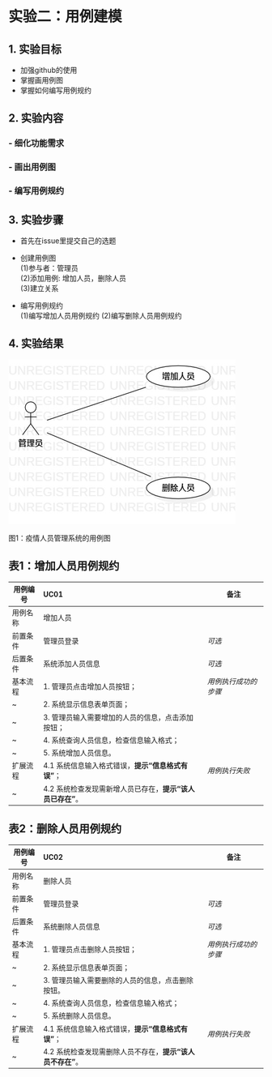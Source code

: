 # 实验二：用例建模

## 1. 实验目标

- 加强github的使用   
- 掌握画用例图
- 掌握如何编写用例规约

## 2. 实验内容

### - 细化功能需求
### - 画出用例图
### - 编写用例规约

## 3. 实验步骤

- 首先在issue里提交自己的选题
- 创建用例图<br>
(1)参与者：管理员<br>
(2)添加用例: 增加人员，删除人员<br>
(3)建立关系

- 编写用例规约<br>
(1)编写增加人员用例规约
(2)编写删除人员用例规约


## 4. 实验结果

![用例图](./usecase.jpg)

图1：疫情人员管理系统的用例图

## 表1：增加人员用例规约  

用例编号  | UC01 | 备注  
-|:-|-  
用例名称       | 增加人员     |   
前置条件  |   管理员登录   | *可选*   
后置条件  | 系统添加人员信息     | *可选*   
基本流程  | 1. 管理员点击增加人员按钮；  |*用例执行成功的步骤*    
~| 2. 系统显示信息表单页面；  |   
~| 3. 管理员输入需要增加的人员的信息，点击添加按钮； |  
~| 4. 系统查询人员信息，检查信息输入格式；  | 
~| 5. 系统增加人员信息。  |    
扩展流程  | 4.1 系统信息输入格式错误，**提示“信息格式有误”**；  |*用例执行失败*    
~| 4.2 系统检查发现需新增人员已存在，**提示“该人员已存在”**。  |  


## 表2：删除人员用例规约  

用例编号  | UC02 | 备注  
-|:-|-  
用例名称       | 删除人员     |   
前置条件  |   管理员登录   | *可选*   
后置条件  | 系统删除人员信息     | *可选*   
基本流程  | 1. 管理员点击删除人员按钮；  |*用例执行成功的步骤*    
~| 2. 系统显示信息表单页面；  |   
~| 3. 管理员输入需要删除的人员的信息，点击删除按钮。  |
~| 4. 系统查询人员信息，检查信息输入格式；  |
~| 5. 系统删除人员信息。  |     
扩展流程  | 4.1 系统信息输入格式错误，**提示“信息格式有误”**；  |*用例执行失败*    
~| 4.2 系统检查发现需删除人员不存在，**提示“该人员不存在”**。  |
